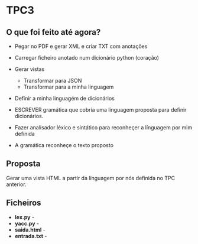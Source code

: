 # TPC3

## O que foi feito até agora?

- Pegar no PDF e gerar XML e criar TXT com anotações
- Carregar ficheiro anotado num dicionário python (coração)
- Gerar vistas
	- Transformar para JSON
	- Transformar para a minha linguagem

- Definir a minha linguagém de dicionários
- ESCREVER gramática que cobria uma linguagem proposta para definir dicionários.
- Fazer analisador léxico e sintático para reconheçer a línguagem por mim definida
- A gramática reconheçe o texto proposto

## Proposta

Gerar uma vista HTML a partir da línguagem por nós definida no TPC anterior.

## Ficheiros

* **lex.py** -
* **yacc.py** -
* **saida.html** -
* **entrada.txt** -
